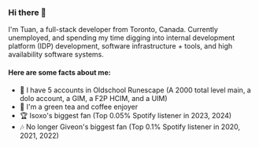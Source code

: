 ### Hi there 👋

I'm Tuan, a full-stack developer from Toronto, Canada. Currently unemployed, and spending my time digging into internal development platform (IDP) development, software infrastructure + tools, and high availability software systems.

#### Here are some facts about me:
- 🌱 I have 5 accounts in Oldschool Runescape (A 2000 total level main, a dolo account, a GIM, a F2P HCIM, and a UIM)
- 🍵 I'm a green tea and coffee enjoyer
- 🏆 Isoxo's biggest fan (Top 0.05% Spotify listener in 2023, 2024)
- 🎶 No longer Giveon's biggest fan (Top 0.1% Spotify listener in 2020, 2021, 2022)
